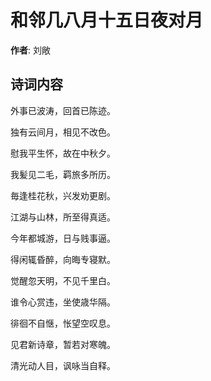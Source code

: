 # 和邻几八月十五日夜对月

**作者**: 刘敞

## 诗词内容

外事已波涛，回首已陈迹。

独有云间月，相见不改色。

慰我平生怀，故在中秋夕。

我髪见二毛，羁旅多所历。

毎逢桂花秋，兴发劝更剧。

江湖与山林，所至得真适。

今年都城游，日与贱事逼。

得闲辄昏醉，向晦专寝默。

觉醒忽天明，不见千里白。

谁令心赏违，坐使歳华隔。

徘徊不自惬，怅望空叹息。

见君新诗章，暂若对寒魄。

清光动人目，讽咏当自释。

